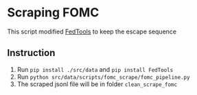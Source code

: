 # Scraping FOMC

This script modified [FedTools](https://github.com/David-Woroniuk/FedTools) to keep the escape sequence

## Instruction
1. Run `pip install ./src/data` and `pip install FedTools`
2. Run `python src/data/scripts/fomc_scrape/fomc_pipeline.py`
3. The scraped jsonl file  will be in folder `clean_scrape_fomc`

